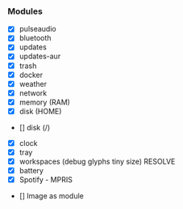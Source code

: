 ### Modules

- [x] pulseaudio
- [x] bluetooth
- [x] updates
- [x] updates-aur
- [x] trash
- [x] docker
- [x] weather
- [x] network
- [x] memory (RAM)
- [x] disk (HOME)
- [] disk (/)
- [x] clock
- [x] tray
- [x] workspaces (debug glyphs tiny size) RESOLVE
- [x] battery
- [x] Spotify - MPRIS
- [] Image as module
